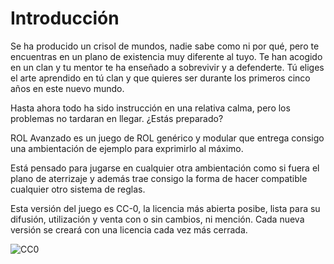 
Introducción
============

Se ha producido un crisol de mundos, nadie sabe como ni por qué, pero te encuentras en un plano de existencia muy diferente al tuyo. Te han acogido en un clan y tu mentor te ha enseñado a sobrevivir y a defenderte. Tú eliges el arte aprendido en tú clan y que quieres ser durante los primeros cinco años en este nuevo mundo.

Hasta ahora todo ha sido instrucción en una relativa calma, pero los problemas no tardaran en llegar. ¿Estás preparado?

ROL Avanzado es un juego de ROL genérico y modular que entrega consigo una ambientación de ejemplo para exprimirlo al máximo.

Está pensado para jugarse en cualquier otra ambientación como si fuera el plano de aterrizaje y además trae consigo la forma de hacer compatible cualquier otro sistema de reglas.

Esta versión del juego es CC-0, la licencia más abierta posibe, lista para su difusión, utilización y venta con o sin cambios, ni mención. Cada nueva versión se creará con una licencia cada vez más cerrada.

![CC0](https://rola.multisitio.es/img/jdr/cc0.png)